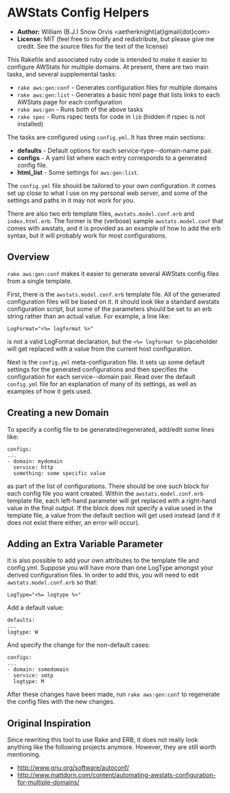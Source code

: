 AWStats Config Helpers
======================

* **Author:** William (B.J.) Snow Orvis <aetherknight{at}gmail{dot}com>
* **License:** MIT (feel free to modify and redistribute, but please give me
  credit. See the source files for the text of the license)

This Rakefile and associated ruby code is intended to make it easier to
configure AWStats for multiple domains. At present, there are two main tasks,
and several supplemental tasks:

* `rake aws:gen:conf`   - Generates configuration files for multiple domains
* `rake aws:gen:list`   - Generates a basic html page that lists links to each
  AWStats page for each configuration
* `rake aws:gen`        - Runs both of the above tasks
* `rake spec`           - Runs rspec tests for code in `lib` (hidden if rspec
  is not installed)

The tasks are configured using `config.yml`. It has three main sections:

* **defaults**  - Default options for each service-type--domain-name pair.
* **configs**   - A yaml list where each entry corresponds to a generated
  config file.
* **html_list** - Some settings for `aws:gen:list`.

The `config.yml` file should be tailored to your own configuration. It comes
set up close to what I use on my personal web server, and some of the settings
and paths in it may not work for you.

There are also two erb template files, `awstats.model.conf.erb` and
`index.html.erb`. The former is the (verbose) sample `awstats.model.conf` that
comes with awstats, and it is provided as an example of how to add the erb
syntax, but it will probably work for most configurations.

Overview
--------

`rake aws:gen:conf` makes it easier to generate several AWStats config files
from a single template.

First, there is the `awstats.model.conf.erb` template file. All of the
generated configuration files will be based on it. It should look like a
standard awstats configuration script, but some of the parameters should be set
to an erb string rather than an actual value. For example, a line like:

    LogFormat="<%= logformat %>"

is not a valid LogFormat declaration, but the `<%= logformat %>` placeholder
will get replaced with a value from the current host configuration.

Next is the `config.yml` meta-configuration file. It sets up some default
settings for the generated configurations and then specifies the configuration
for each service--domain pair. Read over the default `config.yml` file for an
explanation of many of its settings, as well as examples of how it gets used.

Creating a new Domain
---------------------

To specify a config file to be generated/regenerated, add/edit some lines like:

    configs:
    ...
    - domain: mydomain
      service: http
      something: some specific value

as part of the list of configurations. There should be one such block for
each config file you want created. Within the `awstats.model.conf.erb` template
file, each left-hand parameter will get replaced with a right-hand value in the
final output. If the block does not specify a value used in the template file,
a value from the default section will get used instead (and if it does not
exist there either, an error will occur).


Adding an Extra Variable Parameter
----------------------------------

It is also possible to add your own attributes to the template file and
config.yml.  Suppose you will have more than one LogType amongst your derived
configuration files. In order to add this, you will need to edit
`awstats.model.conf.erb` so that:

    LogType="<%= logtype %>"

Add a default value:

    defaults:
    ...
    logtype: W

And specify the change for the non-default cases:

    configs:
    ...
    - domain: somedomain
      service: smtp
      logtype: M

After these changes have been made, run `rake aws:gen:conf` to regenerate the
config files with the new changes.


Original Inspiration
--------------------

Since rewriting this tool to use Rake and ERB, it does not really look anything
like the following projects anymore. However, they are still worth mentioning.

* http://www.gnu.org/software/autoconf/
* http://www.mattdorn.com/content/automating-awstats-configuration-for-multiple-domains/
